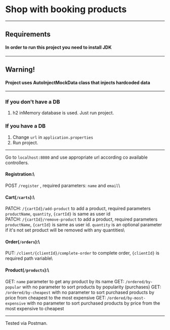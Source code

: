 # Shop with booking products
***

## Requirements
#### In order to run this project you need to install JDK
***
## Warning!
#### Project uses AutoInjectMockData class that injects hardcoded data
***

### If you don't have a DB
1. h2 inMemory database is used. Just run project.

### If you have a DB
1. Change `url` in `application.properties`
2. Run project.
***

Go to `localhost:8080` and use appropriate url according co available controllers.

#### Registration:\
POST `/register` , required parameters: `name` and `email`\
#### Cart(`/carts`):\
PATCH: `/{cartId}/add-product` to add a product, required parameters `productName`, `quantity`, `{cartId}` is same as user id\
PATCH: `/{cartId}/remove-product` to add a product, required parameters `productName`, `{cartId}` is same as user id. `quantity` is an optional parameter if it's not set product will be removed with any quantities\
#### Order(`/orders`):\
PUT: `/client/{clientId}/complete-order` to complete order, `{clientId}` is required path variable\
####  Product(`/products`):\
GET: `name` parameter to get any product by its name
GET: `/ordered/by-popular` with no parameter to sort products by popularity (purchases)
GET: `/ordered/by-cheapest` with no parameter to sort purchased products by price from cheapest to the most expensive
GET: `/ordered/by-most-expensive` with no parameter to sort purchased products by price from the most expensive to cheapest

***

Tested via Postman.

